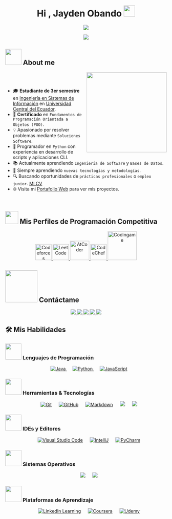 <h1 align="center">Hi , Jayden Obando <img src="https://media.giphy.com/media/hvRJCLFzcasrR4ia7z/giphy.gif" width="35"></h1>
<p align="center">
  <a href="https://github.com/DenverCoder1/readme-typing-svg">
  <img src="https://readme-typing-svg.herokuapp.com?font=Fira+Code&color=%2336BCF7&size=22&duration=4000&center=true&vCenter=true&width=800&height=80&lines=Computer+Science+Student+%40Universidad+Central;Certified+in+OOP+with+Java+Fundamentals;Backend+Developer+%7C+Spring+Boot+Learner;Git+%7C+GitHub+%7C+IntelliJ+IDEA;Building+Projects+with+Java+and+MySQL;Passionate+about+Clean+Code;Always+Exploring+New+Tech">
</a>


<br>

<p align="center">
  <img src="https://readme-typing-svg.herokuapp.com?font=Fira+Code&color=%2303C988&size=22&duration=4000&center=true&vCenter=true&width=800&height=80&lines=Estudiante+de+Ingeniería+en+Sistemas+de+Información;Desarrollador+Python+%7C+Certificado+en+POO;Apasionado+por+la+Automatización+y+Backend;Aprendiendo+Base+de+Datos+y+Desarrollo+Web;Construyendo+mi+Portafolio+Técnico">
</p>

	
## <picture><img src = "https://github.com/7oSkaaa/7oSkaaa/blob/main/Images/about_me.gif?raw=true" width = 50px></picture> About me

<picture> <img align="right" src="https://github.com/7oSkaaa/7oSkaaa/blob/main/Images/Right_Side.gif?raw=true" width = 250px></picture>

<br><br>

- 🎓 **Estudiante de 3er semestre** en [Ingeniería en Sistemas de Información](enlace-facultad) en [Universidad Central del Ecuador](enlace-universidad).
- 🏅 **Certificado** en `Fundamentos de Programación Orientada a Objetos (POO)`.
- 💡 Apasionado por resolver problemas mediante `Soluciones Software`.
- 🐍 Programador en `Python` con experiencia en desarrollo de scripts y aplicaciones CLI.
- 📚 Actualmente aprendiendo `Ingeniería de Software` y `Bases de Datos`.
- 🧠 Siempre aprendiendo `nuevas tecnologías y metodologías`.
- 🔍 Buscando oportunidades de `prácticas profesionales` o `empleo junior`. [MI CV](enlace-tu-cv)
- 🌐 Visita mi [Portafolio Web](enlace-tu-website) para ver mis proyectos.
<br>


## <picture> <img src="https://github.com/7oSkaaa/7oSkaaa/blob/main/Images/competitive_programming_profile.png?raw=true" width=40> </picture> Mis Perfiles de Programación Competitiva

<p align="center">
  <!-- Codeforces -->
  <a href="https://codeforces.com/profile/TU_USER_CF" target="_blank">
    <img src="https://img.icons8.com/external-tal-revivo-shadow-tal-revivo/50/000000/external-codeforces-programming-competitions-and-contests-programming-community-logo-shadow-tal-revivo.png" alt="Codeforces" width="50"/>
  </a>
  
  <!-- LeetCode -->
  <a href="https://leetcode.com/TU_USER_LC/" target="_blank">
    <img src="https://img.icons8.com/external-tal-revivo-shadow-tal-revivo/50/000000/external-level-up-your-coding-skills-and-quickly-land-a-job-logo-shadow-tal-revivo.png" alt="LeetCode" width="50"/>
  </a>
  
  <!-- AtCoder -->
  <a href="https://atcoder.jp/users/TU_USER_AT" target="_blank">
    <img src="https://i.ibb.co/Q9WSjDB/logo.png" alt="AtCoder" width="60px"/>
  </a>
  
  <!-- CodeChef -->
  <a href="https://www.codechef.com/users/TU_USER_CC" target="_blank">
    <img src="https://img.icons8.com/color/50/000000/codechef.png" alt="CodeChef" width="50"/>
  </a>

  <!-- Codingame (opcional) -->
  <a href="https://www.codingame.com/profile/TU_ID_CG" target="_blank">
    <img src="https://i.ibb.co/1MRppTC/codingame-1.png" alt="Codingame" width="90px"/>
  </a>
</p>

## <picture> <img src="https://github.com/7oSkaaa/7oSkaaa/blob/main/Images/Connect-with-me.gif?raw=true" width="100px"> </picture> Contáctame

<p align="center">
  <!-- Correo -->
  <a href="mailto:jaydenobando317@gmail.com">
    <img src="https://img.shields.io/badge/Gmail-Jayden_Obando-%23EA4335?style=for-the-badge&logo=gmail&logoColor=white"/>
  </a>
  
  <!-- GitHub -->
  <a href="https://github.com/Jaydenobando123">
    <img src="https://img.shields.io/badge/GitHub-Jayden_Obando-%23181717?style=for-the-badge&logo=github&logoColor=white"/>
  </a>
  
  <!-- LinkedIn -->
  <a href="https://linkedin.com/in/Jayden Obando">
    <img src="https://img.shields.io/badge/LinkedIn-Jayden_Obando-%230A66C2?style=for-the-badge&logo=linkedin&logoColor=white"/>
  </a>
  
  <!-- WhatsApp -->
  <a href="https://wa.me/0967838553">
    <img src="https://img.shields.io/badge/WhatsApp-Jayden-%2325D366?style=for-the-badge&logo=whatsapp&logoColor=white"/>
  </a>

  <!-- Instagram -->
  <a href="https://www.instagram.com/jaydenobandocruz/">
    <img src="https://img.shields.io/badge/Instagram-@TuUsuario-%23E4405F?style=for-the-badge&logo=instagram&logoColor=white"/>
  </a>
</p>



## 🛠️ Mis Habilidades

### <picture> <img src = "https://github.com/7oSkaaa/7oSkaaa/blob/main/Images/Programming_Languages.gif?raw=true" width = 50px>  </picture> Lenguajes de Programación

<p align="center"> 
  &emsp;
  <a href="https://www.java.com" target="_blank"> 
    <img alt="Java" src="https://img.shields.io/badge/Java-%23007396.svg?style=plastic&logo=openjdk&logoColor=white">
  </a>
  &emsp;
  <a href="https://www.python.org" target="_blank">
    <img alt="Python" src="https://img.shields.io/badge/Python%20-%2314354C.svg?style=plastic&logo=python&logoColor=white">
  </a>
  &emsp;
  <a href="https://developer.mozilla.org/en-US/docs/Web/JavaScript" target="_blank"> 
     <img alt="JavaScript" src="https://img.shields.io/badge/JavaScript%20-%23F7DF1E.svg?style=plastic&logo=javascript&logoColor=black">
   </a>
</p>

### <picture> <img src = "https://github.com/7oSkaaa/7oSkaaa/blob/main/Images/Software_Tools.gif?raw=true" width = 50px>  </picture> Herramientas & Tecnologías
 
<p align="center">
  &emsp;
    <a href="#"><img alt="Git" src="https://img.shields.io/badge/Git%20-%23F05033.svg?style=plastic&logo=git&logoColor=white"></a>
  &emsp;
    <a href="https://github.com/JAYDEN-USERNAME"><img alt="GitHub" src="https://img.shields.io/badge/github-%23181717.svg?style=plastic&logo=github&logoColor=white"></a>
  &emsp;
    <a href="#"><img alt="Markdown" src="https://img.shields.io/badge/Markdown-000000?style=plastic&logo=markdown&logoColor=white"></a>
  &emsp;
    <a href="#"><img src="https://img.shields.io/badge/mysql-%234479A1.svg?&style=plastic&logo=mysql&logoColor=white"/></a>
  &emsp;
    <a href="#"><img src="https://img.shields.io/badge/flask-%23000000.svg?style=plastic&logo=flask&logoColor=white"></a>
</p>

### <picture> <img src = "https://github.com/7oSkaaa/7oSkaaa/blob/main/Images/IDEs.gif?raw=true" width = 50px>  </picture> IDEs y Editores
 
<p align="center">
  &emsp;
    <a href="#"><img alt="Visual Studio Code" src="https://img.shields.io/badge/VS_Code-0078d7.svg?style=plastic&logo=visual-studio-code&logoColor=white"></a>
  &emsp;
    <a href="#"><img alt="IntelliJ" src="https://img.shields.io/badge/IntelliJ_IDEA-000000.svg?style=plastic&logo=intellij-idea&logoColor=white" /></a>
  &emsp;
    <a href="#"><img alt="PyCharm" src="https://img.shields.io/badge/PyCharm-000000.svg?style=plastic&logo=pycharm&logoColor=white" /></a>
</p>

### <picture> <img src = "https://github.com/7oSkaaa/7oSkaaa/blob/main/Images/OS.gif?raw=true" width = 50px>  </picture> Sistemas Operativos
 
<p align="center">
  &emsp;
    <a href="#"><img src="https://img.shields.io/badge/Windows-0078D6?style=plastic&logo=windows&logoColor=white"></a>
  &emsp;
    <a href="#"><img src="https://img.shields.io/badge/Ubuntu-E95420?style=plastic&logo=ubuntu&logoColor=white"></a>
</p>

### <picture> <img src = "https://github.com/7oSkaaa/7oSkaaa/blob/main/Images/CP_PS.gif?raw=true" width = 50px>  </picture> Plataformas de Aprendizaje
 
<p align="center">
  &emsp;
    <a href="TU_ENLACE_LINKEDIN_LEARNING"><img alt="LinkedIn Learning" src="https://img.shields.io/badge/LinkedIn_Learning-%230A66C2.svg?style=plastic&logo=linkedin&logoColor=white"></a>
  &emsp;
    <a href="TU_ENLACE_COURSERA"><img alt="Coursera" src="https://img.shields.io/badge/Coursera-%230056D2.svg?style=plastic&logo=coursera&logoColor=white"></a>
  &emsp;
    <a href="TU_ENLACE_UDEMY"><img alt="Udemy" src="https://img.shields.io/badge/Udemy-%23EA5252.svg?style=plastic&logo=udemy&logoColor=white"></a>
</p>
